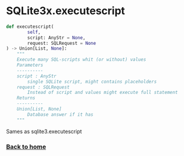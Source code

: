 # SQLite3x.executescript

```python
def executescript(
        self,
        script: AnyStr = None,
        request: SQLRequest = None
) -> Union[List, None]:
    """
    Execute many SQL-scripts whit (or without) values
    Parameters
    ----------
    script : AnyStr
        single SQLite script, might contains placeholders
    request : SQLRequest
        Instead of script and values might execute full statement
    Returns
    ----------
    Union[List, None]
        Database answer if it has
    """
```

Sames as sqlite3.executescript


### [Back to home](README.md)